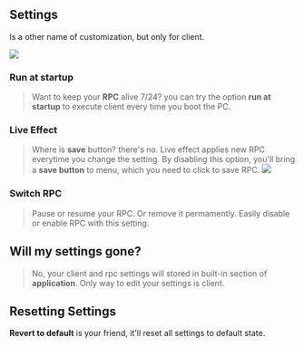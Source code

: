 ## Settings
Is a other name of customization, but only for client.

![](https://media.discordapp.net/attachments/1000894685004431420/1000905088312819812/unknown.png)

### Run at startup
> Want to keep your **RPC** alive 7/24? you can try the option **run at startup** to execute client every time you boot the PC.

### Live Effect
> Where is **save** button? there's no. Live effect applies new RPC everytime you change the setting.
By disabling this option, you'll bring a **save button** to menu, which you need to click to save RPC.
![](https://media.discordapp.net/attachments/1000894685004431420/1000905604937822218/unknown.png)

### Switch RPC
> Pause or resume your RPC. Or remove it permamently. Easily disable or enable RPC with this setting.

## Will my settings gone?
> No, your client and rpc settings will stored in built-in section of **application**. Only way to edit your settings is client.

## Resetting Settings
**Revert to default** is your friend, it'll reset all settings to default state.
